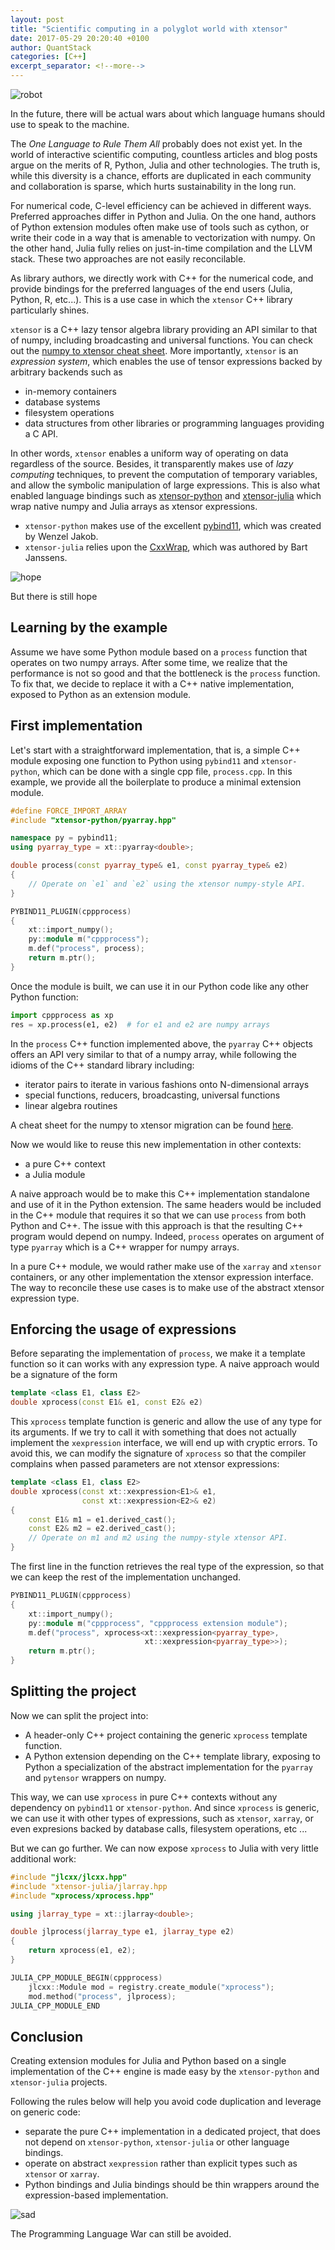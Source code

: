 ```yaml
---
layout: post
title: "Scientific computing in a polyglot world with xtensor"
date: 2017-05-29 20:20:40 +0100
author: QuantStack
categories: [C++]
excerpt_separator: <!--more-->
---
```


![robot](/assets/images/posts/robot.jpg)

<div class="img-caption">
In the future, there will be actual wars about which language humans should use to speak to the machine.
</div>

The *One Language to Rule Them All* probably does not exist yet. In the world of interactive scientific computing, countless articles and blog posts argue on the merits of R, Python, Julia and other technologies. The truth is, while this diversity is a chance, efforts are duplicated in each community and collaboration is sparse, which hurts sustainability in the long run.

For numerical code, C-level efficiency can be achieved in different ways. Preferred approaches differ in Python and Julia. On the one hand, authors of Python extension modules often make use of tools such as cython, or write their code in a way that is amenable to vectorization with numpy. On the other hand, Julia fully relies on just-in-time compilation and the LLVM stack. These two approaches are not easily reconcilable.

As library authors, we directly work with C++ for the numerical code, and provide bindings for the preferred languages of the end users (Julia, Python, R, etc...). This is a use case in which the `xtensor` C++ library particularly shines.

`xtensor` is a C++ lazy tensor algebra library providing an API similar to that of numpy, including broadcasting and universal functions. You can check out the [numpy to xtensor cheat sheet](http://xtensor.readthedocs.io/en/latest/numpy.html). More importantly, `xtensor` is an *expression system*, which enables the use of tensor expressions backed by arbitrary backends such as

 - in-memory containers
 - database systems
 - filesystem operations
 - data structures from other libraries or programming languages providing a C API.

In other words, `xtensor` enables a uniform way of operating on data regardless of the source. Besides, it transparently makes use of *lazy computing* techniques, to prevent the computation of temporary variables, and allow the symbolic manipulation of large expressions. This is also what enabled language bindings such as [xtensor-python](https://github.com/QuantStack/xtensor-python) and [xtensor-julia](https://github.com/QuantStack/xtensor-julia) which wrap native numpy and Julia arrays as xtensor expressions.

- `xtensor-python` makes use of the excellent [pybind11](https://github.com/pybind/pybind11), which was created by Wenzel Jakob.
- `xtensor-julia` relies upon the [CxxWrap](https://github.com/JuliaInterop/CxxWrap.jl), which was authored by Bart Janssens.

![hope](/assets/images/posts/hope.png)
<div class="img-caption">
But there is still hope
</div>

## Learning by the example

Assume we have some Python module based on a `process` function that operates on two numpy arrays. After some time, we realize that the performance is not so good and that the bottleneck is the `process` function. To fix that, we decide to replace it with a C++ native implementation, exposed to Python as an extension module.

## First implementation

Let's start with a straightforward implementation, that is, a simple C++ module exposing one function to Python using `pybind11` and `xtensor-python`, which can be done with a single cpp file, `process.cpp`. In this example, we provide all the boilerplate to produce a minimal extension module.

```cpp
#define FORCE_IMPORT_ARRAY
#include "xtensor-python/pyarray.hpp"

namespace py = pybind11;
using pyarray_type = xt::pyarray<double>;

double process(const pyarray_type& e1, const pyarray_type& e2)
{
    // Operate on `e1` and `e2` using the xtensor numpy-style API.
}

PYBIND11_PLUGIN(cppprocess)
{
    xt::import_numpy();
    py::module m("cppprocess");
    m.def("process", process);
    return m.ptr();
}
```

Once the module is built, we can use it in our Python code like any other Python function:

```python
import cppprocess as xp
res = xp.process(e1, e2)  # for e1 and e2 are numpy arrays
```

In the `process` C++ function implemented above, the `pyarray` C++ objects offers an API very similar to that of a numpy array, while following the idioms of the C++ standard library including:

 - iterator pairs to iterate in various fashions onto N-dimensional arrays
 - special functions, reducers, broadcasting, universal functions
 - linear algebra routines

A cheat sheet for the numpy to xtensor migration can be found [here](http://xtensor.readthedocs.io/en/latest/numpy.html).

Now we would like to reuse this new implementation in other contexts:

 - a pure C++ context
 - a Julia module

A naive approach would be to make this C++ implementation standalone and use of it in the Python extension. The same headers would be included in the C++ module that requires it so that we can use `process` from both Python and C++. The issue with this approach is that the resulting C++ program would depend on numpy. Indeed, `process` operates on argument of type `pyarray` which is a C++ wrapper for numpy arrays.

In a pure C++ module, we would rather make use of the `xarray` and `xtensor` containers, or any other implementation the xtensor expression interface. The way to reconcile these use cases is to make use of the abstract xtensor expression type.

## Enforcing the usage of expressions

Before separating the implementation of `process`, we make it a template function so it can works with any expression type. A naive approach would be a signature of the form

```cpp
template <class E1, class E2>
double xprocess(const E1& e1, const E2& e2)
```

This `xprocess` template function is generic and allow the use of any type for its arguments. If we try to call it with something that does not actually implement the `xexpression` interface, we will end up with cryptic errors. To avoid this, we can modify the signature of `xprocess` so that the compiler complains when passed parameters are not xtensor expressions:

```cpp
template <class E1, class E2>
double xprocess(const xt::xexpression<E1>& e1,
                const xt::xexpression<E2>& e2)
{
    const E1& m1 = e1.derived_cast();
    const E2& m2 = e2.derived_cast();
    // Operate on m1 and m2 using the numpy-style xtensor API.
}
```

The first line in the function retrieves the real type of the expression, so that we can keep the rest of the implementation unchanged.

```cpp
PYBIND11_PLUGIN(cppprocess)
{
    xt::import_numpy();
    py::module m("cppprocess", "cppprocess extension module");
    m.def("process", xprocess<xt::xexpression<pyarray_type>,
                              xt::xexpression<pyarray_type>>);
    return m.ptr();
}
```

## Splitting the project

Now we can split the project into:

- A header-only C++ project containing the generic `xprocess` template function.
- A Python extension depending on the C++ template library, exposing to Python a specialization of the abstract implementation for the `pyarray` and `pytensor` wrappers on numpy.

This way, we can use `xprocess` in pure C++ contexts without any dependency on `pybind11` or `xtensor-python`. And since `xprocess` is generic, we can use it with other types of expressions, such as `xtensor`, `xarray`, or even expresions backed by database calls, filesystem operations, etc ...

But we can go further. We can now expose `xprocess` to Julia with very little additional work:

```cpp
#include "jlcxx/jlcxx.hpp"
#include "xtensor-julia/jlarray.hpp
#include "xprocess/xprocess.hpp"

using jlarray_type = xt::jlarray<double>;

double jlprocess(jlarray_type e1, jlarray_type e2)
{
    return xprocess(e1, e2);
}

JULIA_CPP_MODULE_BEGIN(cppprocess)
    jlcxx::Module mod = registry.create_module("xprocess");
    mod.method("process", jlprocess);
JULIA_CPP_MODULE_END
```

## Conclusion

Creating extension modules for Julia and Python based on a single implementation of the C++ engine is made easy by the `xtensor-python` and `xtensor-julia` projects. 

Following the rules below will help you avoid code duplication and leverage on generic code:

- separate the pure C++ implementation in a dedicated project, that does not depend on `xtensor-python`, `xtensor-julia` or other language bindings.
- operate on abstract `xexpression` rather than explicit types such as `xtensor` or `xarray`.
- Python bindings and Julia bindings should be thin wrappers around the expression-based implementation.

![sad](/assets/images/posts/sad.png)
<div class="img-caption">
The Programming Language War can still be avoided.
</div>
